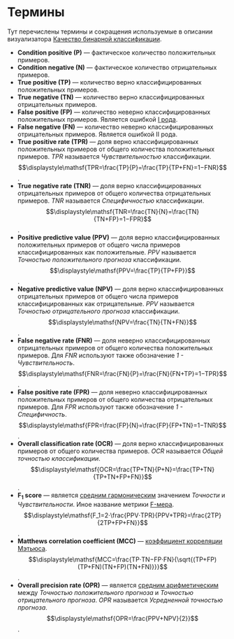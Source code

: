 # Термины

Тут перечислены термины и сокращения используемые в описании визуализатора [Качество бинарной классификации](./README.md).

* **Сondition positive (P)** — фактическое количество положительных примеров.
* **Сondition negative (N)** — фактическое количество отрицательных примеров.
* **True positive (TP)** — количество верно классифицированных положительных примеров.
* **True negative (TN)** — количество верно классифицированных отрицательных примеров.
* **False positive (FP)** — количество неверно классифицированных положительных примеров. Является ошибкой [I рода](https://wiki.loginom.ru/articles/type-i-ii-errors.html).
* **False negative (FN)** — количество неверно классифицированных отрицательных примеров. Является ошибкой II рода.
* **True positive rate (TPR)** — доля верно классифицированных положительных примеров от общего количества положительных примеров. *TPR* называется *Чувствительностью* классификации.  
$$\displaystyle\mathsf{TPR=\frac{TP}{P}=\frac{TP}{TP+FN}=1−FNR}$$.
* **True negative rate (TNR)** — доля верно классифицированных отрицательных примеров от общего количества отрицательных примеров. *TNR* называется *Специфичностью* классификации.  
$$\displaystyle\mathsf{TNR=\frac{TN}{N}=\frac{TN}{TN+FP}=1−FPR}$$.
* **Positive predictive value (PPV)** — доля верно классифицированных положительных примеров от общего числа примеров классифицированных как положительные. *PPV* называется *Точностью положительного прогноза* классификации.  
$$\displaystyle\mathsf{PPV=\frac{TP}{TP+FP}}$$.
* **Negative predictive value (NPV)** — доля верно классифицированных отрицательных примеров от общего числа примеров классифицированных как отрицательные. *PPV* называется *Точностью отрицательного прогноза* классификации.  
$$\displaystyle\mathsf{NPV=\frac{TN}{TN+FN}}$$.
* **False negative rate (FNR)** — доля неверно классифицированных отрицательных примеров от общего количества положительных примеров. Для *FNR* используют также обозначение *1 - Чувствительность*.  
$$\displaystyle\mathsf{FNR=\frac{FN}{P}=\frac{FN}{FN+TP}=1−TPR}$$.
* **False positive rate (FPR)** — доля неверно классифицированных положительных примеров от общего количества отрицательных примеров. Для *FPR* используют также обозначение *1 - Специфичность*.  
$$\displaystyle\mathsf{FPR=\frac{FP}{N}=\frac{FP}{FP+TN}=1−TNR}$$.
* **Overall classification rate (OCR)** — доля верно классифицированных примеров от общего количества примеров. *OCR* называется *Общей точностью классификации*.  
$$\displaystyle\mathsf{OCR=\frac{TP+TN}{P+N}=\frac{TP+TN}{TP+TN+FP+FN}}$$.
* **F<sub>1</sub> score** — является [средним гармоническим](https://ru.wikipedia.org/wiki/Среднее_гармоническое) значением *Точности* и *Чувствительности*. Иное название метрики [F-мера](https://en.wikipedia.org/wiki/F1_score).  
$$\displaystyle\mathsf{F_1=2⋅\frac{PPV⋅TPR}{PPV+TPR}=\frac{2TP}{2TP+FP+FN}}$$.
* **Matthews correlation coefficient (MCC)** — [коэффициент корреляции Мэтьюса](https://en.wikipedia.org/wiki/Matthews_correlation_coefficient).  
$$\displaystyle\mathsf{MCC=\frac{TP⋅TN−FP⋅FN}{\sqrt{(TP+FP)(TP+FN)(TN+FP)(TN+FN)}}}$$.
* **Overall precision rate (OPR)** — является [средним арифметическим](https://ru.wikipedia.org/wiki/Среднее_арифметическое) между *Точностью положительного прогноза* и *Точностью отрицательного прогноза*. *OPR* называется *Усредненной точностью прогноза*.  
$$\displaystyle\mathsf{OPR=\frac{PPV+NPV}{2}}$$.